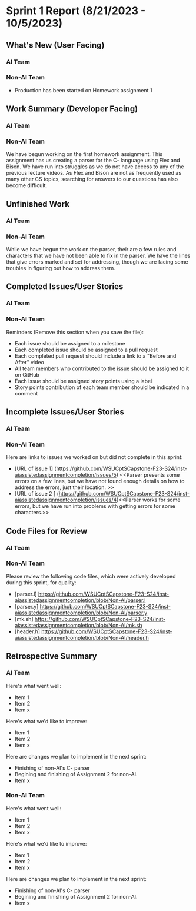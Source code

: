 # Sprint 1 Report (8/21/2023 - 10/5/2023)

## What's New (User Facing)
### AI Team

### Non-AI Team
* Production has been started on Homework assignment 1

## Work Summary (Developer Facing)
### AI Team

### Non-AI Team
We have begun working on the first homework assignment. This assignment has us creating a parser for the C- language using Flex and Bison. We have run into struggles as we do not have access to any of the previous lecture videos. As Flex and Bison are not as frequently used as many other CS topics, searching for answers to our questions has also become difficult.

## Unfinished Work
### AI Team

### Non-AI Team
While we have begun the work on the parser, their are a few rules and characters that we have not been able to fix in the parser. We have the lines that give errors marked and set for addressing, though we are facing some troubles in figuring out how to address them.

## Completed Issues/User Stories
### AI Team

### Non-AI Team
Reminders (Remove this section when you save the file):
* Each issue should be assigned to a milestone
* Each completed issue should be assigned to a pull request
* Each completed pull request should include a link to a "Before and After" video
* All team members who contributed to the issue should be assigned to it on GitHub
* Each issue should be assigned story points using a label
* Story points contribution of each team member should be indicated in a comment

## Incomplete Issues/User Stories
### AI Team

### Non-AI Team
Here are links to issues we worked on but did not complete in this sprint:

* [URL of issue 1] (https://github.com/WSUCptSCapstone-F23-S24/inst-aiassistedassignmentcompletion/issues/5) <<Parser presents some errors on a few lines, but we have not found enough details on how to address the errors, just their location. >>
* [URL of issue 2 ] (https://github.com/WSUCptSCapstone-F23-S24/inst-aiassistedassignmentcompletion/issues/4)<<Parser works for some errors, but we have run into problems with getting errors for some characters.>>


## Code Files for Review
### AI Team

### Non-AI Team
Please review the following code files, which were actively developed during this sprint, for quality:
* [parser.l] https://github.com/WSUCptSCapstone-F23-S24/inst-aiassistedassignmentcompletion/blob/Non-AI/parser.l
* [parser.y] https://github.com/WSUCptSCapstone-F23-S24/inst-aiassistedassignmentcompletion/blob/Non-AI/parser.y
* [mk.sh] https://github.com/WSUCptSCapstone-F23-S24/inst-aiassistedassignmentcompletion/blob/Non-AI/mk.sh
* [header.h] https://github.com/WSUCptSCapstone-F23-S24/inst-aiassistedassignmentcompletion/blob/Non-AI/header.h

## Retrospective Summary
### AI Team
Here's what went well:
* Item 1
* Item 2
* Item x

Here's what we'd like to improve:
* Item 1
* Item 2
* Item x

Here are changes we plan to implement in the next sprint:
* Finishing of non-AI's C- parser
* Begining and finishing of Assignment 2 for non-AI.
* Item x


### Non-AI Team
Here's what went well:
* Item 1
* Item 2
* Item x

Here's what we'd like to improve:
* Item 1
* Item 2
* Item x

Here are changes we plan to implement in the next sprint:
* Finishing of non-AI's C- parser
* Begining and finishing of Assignment 2 for non-AI.
* Item x
